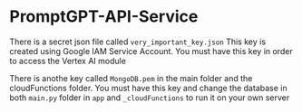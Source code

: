 # PromptGPT-API-Service
 
There is a secret json file called ```very_important_key.json``` This key is created using Google IAM Service Account. You must have this key in order to access the Vertex AI module

There is anothe key called ```MongoDB.pem``` in the main folder and the cloudFunctions folder. You must have this key and change the database in both ```main.py``` folder in ```app``` and ```_cloudFunctions``` to run it on your own server
